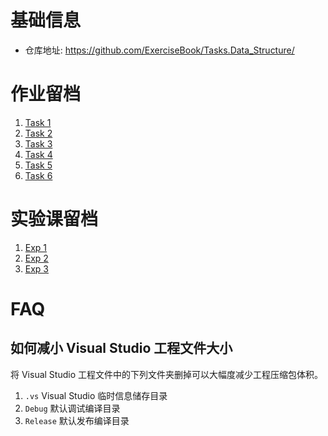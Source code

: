 # 基础信息
- 仓库地址: <https://github.com/ExerciseBook/Tasks.Data_Structure/>

# 作业留档
1. [Task 1](Task1/)
2. [Task 2](Task2/)
3. [Task 3](Task3/)
4. [Task 4](Task4/)
4. [Task 5](Task5/)
4. [Task 6](Task6/)

# 实验课留档
1. [Exp 1](Exp1/)
2. [Exp 2](Exp2/)
2. [Exp 3](Exp3/)

# FAQ
## 如何减小 Visual Studio 工程文件大小
将 Visual Studio 工程文件中的下列文件夹删掉可以大幅度减少工程压缩包体积。
1. ```.vs``` Visual Studio 临时信息储存目录
2. ```Debug``` 默认调试编译目录
3. ```Release``` 默认发布编译目录